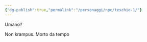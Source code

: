 ```yaml
---
{"dg-publish":true,"permalink":"/personaggi/npc/teschio-1/"}
---
```



Umano?

Non krampus. Morto da tempo